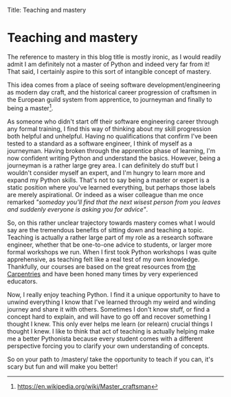 Title: Teaching and mastery

# Teaching and mastery

The reference to mastery in this blog title is mostly ironic, as I would readily admit I am definitely not a master of Python and indeed very far from it!
That said, I certainly aspire to this sort of intangible concept of mastery. 

This idea comes from a place of seeing software development/engineering as modern day craft, and the historical career progression of craftsmen in the European guild system from apprentice, to journeyman and finally to being a master[^1]. 

As someone who didn't start off their software engineering career through any formal training, I find this way of thinking about my skill progression both helpful and unhelpful.
Having no qualifications that confirm I've been tested to a standard as a software engineer, I think of myself as a journeyman. Having broken through the apprentice phase of learning, I'm now confident writing Python and understand the basics.
However, being a journeyman is a rather large grey area. I can definitely do stuff but I wouldn't consider myself an expert, and I'm hungry to learn more and expand my Python skills. 
That's not to say being a master or expert is a static position where you've learned everything, but perhaps those labels are merely aspirational.
Or indeed as a wiser colleague than me once remarked _"someday you'll find that the next wisest person from you leaves and suddenly everyone is asking you for advice"_. 

So, on this rather unclear trajectory towards mastery comes what I would say are the tremendous benefits of sitting down and teaching a topic.
Teaching is actually a rather large part of my role as a research software engineer, whether that be one-to-one advice to students, or larger more formal workshops we run.
When I first took Python workshops I was quite apprehensive, as teaching felt like a real test of my own knowledge. 
Thankfully, our courses are based on the great resources from [the Carpentries](https://carpentries.org/) and have been honed many times by very experienced educators.

Now, I really enjoy teaching Python. 
I find it a unique opportunity to have to unwind everything I know that I've learned through my weird and winding journey and share it with others.
Sometimes I don't know stuff, or find a concept hard to explain, and will have to go off and recover something I thought I knew.
This only ever helps me learn (or relearn) crucial things I thought I knew.
I like to think that act of teaching is actually helping make me a better Pythonista because every student comes with a different perspective forcing you to clarify your own understanding of concepts.

So on your path to /mastery/ take the opportunity to teach if you can, it's scary but fun and will make you better! 


[^1]: https://en.wikipedia.org/wiki/Master_craftsman 

